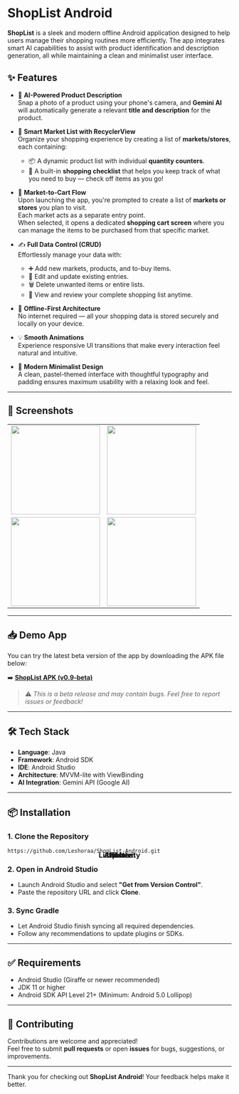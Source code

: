 # ShopList Android

**ShopList** is a sleek and modern offline Android application designed to help users manage their shopping routines more efficiently. The app integrates smart AI capabilities to assist with product identification and description generation, all while maintaining a clean and minimalist user interface.

## ✨ Features

- 🤖 **AI-Powered Product Description**  
  Snap a photo of a product using your phone's camera, and **Gemini AI** will automatically generate a relevant **title and description** for the product.

- 🛒 **Smart Market List with RecyclerView**  
  Organize your shopping experience by creating a list of **markets/stores**, each containing:
  - 📦 A dynamic product list with individual **quantity counters**.
  - 📝 A built-in **shopping checklist** that helps you keep track of what you need to buy — check off items as you go!

- 🧾 **Market-to-Cart Flow**  
  Upon launching the app, you're prompted to create a list of **markets or stores** you plan to visit.  
  Each market acts as a separate entry point.  
  When selected, it opens a dedicated **shopping cart screen** where you can manage the items to be purchased from that specific market.

- ✍️ **Full Data Control (CRUD)**  
  Effortlessly manage your data with:
  - ➕ Add new markets, products, and to-buy items.
  - 📝 Edit and update existing entries.
  - 🗑️ Delete unwanted items or entire lists.
  - 📖 View and review your complete shopping list anytime.

- 📶 **Offline-First Architecture**  
  No internet required — all your shopping data is stored securely and locally on your device.

- 💡 **Smooth Animations**  
  Experience responsive UI transitions that make every interaction feel natural and intuitive.

- 🎨 **Modern Minimalist Design**  
  A clean, pastel-themed interface with thoughtful typography and padding ensures maximum usability with a relaxing look and feel.

---

## 📱 Screenshots

<table>
  <tr>
    <td align="center">
      <img src="https://github.com/user-attachments/assets/b121786f-8696-41a2-8b42-f1a4b595c71e" width="200px"/><br>
      <strong style="position: absolute; top: 50%; left: 50%; transform: translate(-50%, -50%);">Home</strong>
    </td>
    <td align="center">
      <img src="https://github.com/user-attachments/assets/fc6143cd-c124-46dd-bc18-8dd64e218f98" width="200px"/><br>
      <strong style="position: absolute; top: 50%; left: 50%; transform: translate(-50%, -50%);">List Activity</strong>
    </td>
  </tr>
  <tr>
    <td align="center">
      <img src="https://github.com/user-attachments/assets/3703275f-cc92-458f-a9fb-cecee22fcdf2" width="200px"/><br>
      <strong style="position: absolute; top: 50%; left: 50%; transform: translate(-50%, -50%);">Update</strong>
    </td>
    <td align="center">
      <img src="https://github.com/user-attachments/assets/b0351e22-29f7-40f3-8194-596e7ca0591c" width="200px"/><br>
      <strong style="position: absolute; top: 50%; left: 50%; transform: translate(-50%, -50%);">Add Item</strong>
    </td>
  </tr>
</table>

---

## 📥 Demo App

You can try the latest beta version of the app by downloading the APK file below:

➡️ **[ShopList APK (v0.9-beta)](https://github.com/Leshoraa/ShopList-Android/releases/download/v0.9-beta/ShopList.apk)**

> ⚠️ *This is a beta release and may contain bugs. Feel free to report issues or feedback!*

---

## 🛠 Tech Stack

- **Language**: Java  
- **Framework**: Android SDK  
- **IDE**: Android Studio  
- **Architecture**: MVVM-lite with ViewBinding  
- **AI Integration**: Gemini API (Google AI)

---

## 📦 Installation

### 1. Clone the Repository

```bash
https://github.com/Leshoraa/ShopList-Android.git
```

### 2. Open in Android Studio
- Launch Android Studio and select **"Get from Version Control"**.
- Paste the repository URL and click **Clone**.

### 3. Sync Gradle
- Let Android Studio finish syncing all required dependencies.
- Follow any recommendations to update plugins or SDKs.

---

## ✅ Requirements

- Android Studio (Giraffe or newer recommended)  
- JDK 11 or higher  
- Android SDK API Level 21+ (Minimum: Android 5.0 Lollipop)

---

## 🤝 Contributing

Contributions are welcome and appreciated!  
Feel free to submit **pull requests** or open **issues** for bugs, suggestions, or improvements.

---

Thank you for checking out **ShopList Android**! Your feedback helps make it better.
